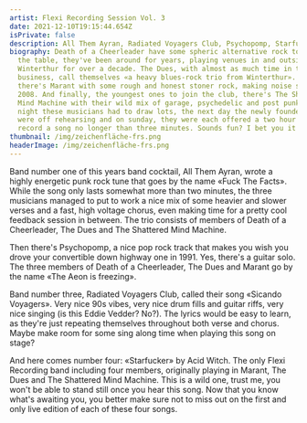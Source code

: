 ```yaml
---
artist: Flexi Recording Session Vol. 3
date: 2021-12-10T19:15:44.654Z
isPrivate: false
description: All Them Ayran, Radiated Voyagers Club, Psychopomp, Starfucker
biography: Death of a Cheerleader have some spheric alternative rock to bring to
  the table, they've been around for years, playing venues in and outside of
  Winterthur for over a decade. The Dues, with almost as much time in the rock
  business, call themselves «a heavy blues-rock trio from Winterthur». Then
  there's Marant with some rough and honest stoner rock, making noise since
  2008. And finally, the youngest ones to join the club, there's The Shattered
  Mind Machine with their wild mix of garage, psychedelic and post punk. One
  night these musicians had to draw lots, the next day the newly founded bands
  were off rehearsing and on sunday, they were each offered a two hour slot to
  record a song no longer than three minutes. Sounds fun? I bet you it was.
thumbnail: /img/zeichenfläche-frs.png
headerImage: /img/zeichenfläche-frs.png
---
```

Band number one of this years band cocktail, All Them Ayran, wrote a highly energetic punk rock tune that goes by the name «Fuck The Facts». While the song only lasts somewhat more than two minutes, the three musicians managed to put to work a nice mix of some heavier and slower verses and a fast, high voltage chorus, even making time for a pretty cool feedback session in between. The trio consists of members of Death of a Cheerleader, The Dues and The Shattered Mind Machine. 

Then there's Psychopomp, a nice pop rock track that makes you wish you drove your convertible down highway one in 1991. Yes, there's a guitar solo. The three members of Death of a Cheerleader, The Dues and Marant go by the name «The Aeon is freezing». 

Band number three, Radiated Voyagers Club, called their song «Sicando Voyagers». Very nice 90s vibes, very nice drum fills and guitar riffs, very nice singing (is this Eddie Vedder? No?). The lyrics would be easy to learn, as they're just repeating themselves throughout both verse and chorus. Maybe make room for some sing along time when playing this song on stage? 

And here comes number four: «Starfucker» by Acid Witch. The only Flexi Recording band including four members, originally playing in Marant, The Dues and The Shattered Mind Machine. This is a wild one, trust me, you won't be able to stand still once you hear this song. Now that you know what's awaiting you, you better make sure not to miss out on the first and only live edition of each of these four songs.